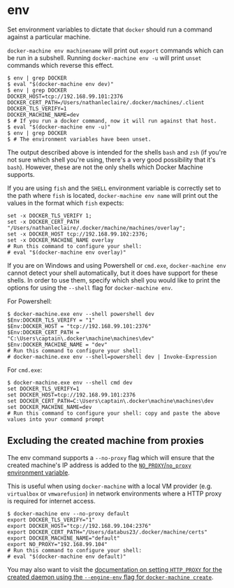 <!--[metadata]>
+++
title = "env"
description = "Set environment variables on a machine"
keywords = ["machine, env, subcommand"]
[menu.main]
parent="smn_machine_subcmds"
+++
<![end-metadata]-->

# env

Set environment variables to dictate that `docker` should run a command against
a particular machine.

`docker-machine env machinename` will print out `export` commands which can be
run in a subshell. Running `docker-machine env -u` will print `unset` commands
which reverse this effect.

    $ env | grep DOCKER
    $ eval "$(docker-machine env dev)"
    $ env | grep DOCKER
    DOCKER_HOST=tcp://192.168.99.101:2376
    DOCKER_CERT_PATH=/Users/nathanleclaire/.docker/machines/.client
    DOCKER_TLS_VERIFY=1
    DOCKER_MACHINE_NAME=dev
    $ # If you run a docker command, now it will run against that host.
    $ eval "$(docker-machine env -u)"
    $ env | grep DOCKER
    $ # The environment variables have been unset.

The output described above is intended for the shells `bash` and `zsh` (if
you're not sure which shell you're using, there's a very good possibility that
it's `bash`). However, these are not the only shells which Docker Machine
supports.

If you are using `fish` and the `SHELL` environment variable is correctly set to
the path where `fish` is located, `docker-machine env name` will print out the
values in the format which `fish` expects:

    set -x DOCKER_TLS_VERIFY 1;
    set -x DOCKER_CERT_PATH "/Users/nathanleclaire/.docker/machine/machines/overlay";
    set -x DOCKER_HOST tcp://192.168.99.102:2376;
    set -x DOCKER_MACHINE_NAME overlay
    # Run this command to configure your shell:
    # eval "$(docker-machine env overlay)"

If you are on Windows and using Powershell or `cmd.exe`, `docker-machine env`
cannot detect your shell automatically, but it does have support for these
shells. In order to use them, specify which shell you would like to print the
options for using the `--shell` flag for `docker-machine env`.

For Powershell:

    $ docker-machine.exe env --shell powershell dev
    $Env:DOCKER_TLS_VERIFY = "1"
    $Env:DOCKER_HOST = "tcp://192.168.99.101:2376"
    $Env:DOCKER_CERT_PATH = "C:\Users\captain\.docker\machine\machines\dev"
    $Env:DOCKER_MACHINE_NAME = "dev"
    # Run this command to configure your shell:
    # docker-machine.exe env --shell=powershell dev | Invoke-Expression

For `cmd.exe`:

    $ docker-machine.exe env --shell cmd dev
    set DOCKER_TLS_VERIFY=1
    set DOCKER_HOST=tcp://192.168.99.101:2376
    set DOCKER_CERT_PATH=C:\Users\captain\.docker\machine\machines\dev
    set DOCKER_MACHINE_NAME=dev
    # Run this command to configure your shell: copy and paste the above values into your command prompt

## Excluding the created machine from proxies

The env command supports a `--no-proxy` flag which will ensure that the created
machine's IP address is added to the [`NO_PROXY`/`no_proxy` environment
variable](https://wiki.archlinux.org/index.php/Proxy_settings).

This is useful when using `docker-machine` with a local VM provider (e.g.
`virtualbox` or `vmwarefusion`) in network environments where a HTTP proxy is
required for internet access.

    $ docker-machine env --no-proxy default
    export DOCKER_TLS_VERIFY="1"
    export DOCKER_HOST="tcp://192.168.99.104:2376"
    export DOCKER_CERT_PATH="/Users/databus23/.docker/machine/certs"
    export DOCKER_MACHINE_NAME="default"
    export NO_PROXY="192.168.99.104"
    # Run this command to configure your shell:
    # eval "$(docker-machine env default)"

You may also want to visit the [documentation on setting `HTTP_PROXY` for the
created daemon using the `--engine-env` flag for `docker-machine
create`](https://docs.docker.com/machine/reference/create/#specifying-configuration-options-for-the-created-docker-engine).
